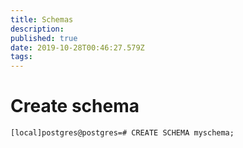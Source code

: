 ```yaml
---
title: Schemas
description: 
published: true
date: 2019-10-28T00:46:27.579Z
tags: 
---
```


# Create schema

```pgsql
[local]postgres@postgres=# CREATE SCHEMA myschema;
```
